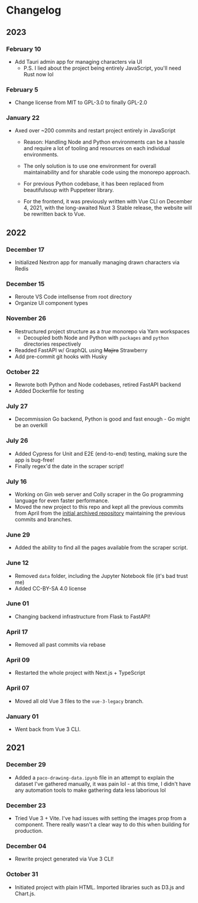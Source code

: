 # Changelog

## 2023

### February 10

- Add Tauri admin app for managing characters via UI
  - P.S. I lied about the project being entirely JavaScript, you'll need Rust now lol

### February 5

- Change license from MIT to GPL-3.0 to finally GPL-2.0

### January 22

- Axed over ~200 commits and restart project entirely in JavaScript

  - Reason: Handling Node and Python environments can be a hassle and require a
    lot of tooling and resources on each individual environments.

  - The only solution is to use one environment for overall maintainability and
    for sharable code using the monorepo approach.

  - For previous Python codebase, it has been replaced from beautifulsoup with
    Puppeteer library.

  - For the frontend, it was previously written with Vue CLI on December 4,
    2021, with the long-awaited Nuxt 3 Stable release, the website will be
    rewritten back to Vue.

## 2022

### December 17

- Initialized Nextron app for manually managing drawn characters via Redis

### December 15

- Reroute VS Code intellsense from root directory
- Organize UI component types

### November 26

- Restructured project structure as a _true_ monorepo via Yarn workspaces
  - Decoupled both Node and Python with `packages` and `python` directories
    respectively
- Readded FastAPI w/ GraphQL using ~~Majira~~ Strawberry
- Add pre-commit git hooks with Husky

### October 22

- Rewrote both Python and Node codebases, retired FastAPI backend
- Added Dockerfile for testing

### July 27

- Decommission Go backend, Python is good and fast enough - Go might be an
  overkill

### July 26

- Added Cypress for Unit and E2E (end-to-end) testing, making sure the app is
  bug-free!
- Finally regex'd the date in the scraper script!

### July 16

- Working on Gin web server and Colly scraper in the Go programming language for
  even faster performance.
- Moved the new project to this repo and kept all the previous commits from
  April from the
  [initial archived repository](https://github.com/skepfusky/pandapaco-drawing-stats-old)
  maintaining the previous commits and branches.

### June 29

- Added the ability to find all the pages available from the scraper script.

### June 12

- Removed `data` folder, including the Jupyter Notebook file (it's bad trust me)
- Added CC-BY-SA 4.0 license

### June 01

- Changing backend infrastructure from Flask to FastAPI!

### April 17

- Removed all past commits via rebase

### April 09

- Restarted the whole project with Next.js + TypeScript

### April 07

- Moved all old Vue 3 files to the `vue-3-legacy` branch.

### January 01

- Went back from Vue 3 CLI.

## 2021

### December 29

- Added a `paco-drawing-data.ipynb` file in an attempt to explain the dataset
  I've gathered manually, it was pain lol - at this time, I didn't have any
  automation tools to make gathering data less laborious lol

### December 23

- Tried Vue 3 + Vite. I've had issues with setting the images prop from a
  component. There really wasn't a clear way to do this when building for
  production.

### December 04

- Rewrite project generated via Vue 3 CLI!

### October 31

- Initiated project with plain HTML. Imported libraries such as D3.js and
  Chart.js.
